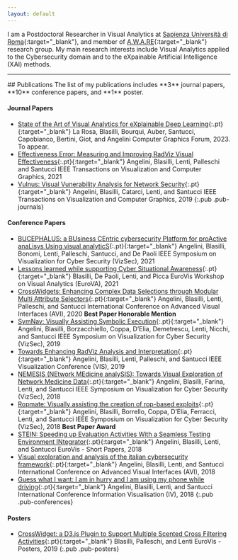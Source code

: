```yaml
---
layout: default
---
```

I am a Postdoctoral Researcher in Visual Analytics at [Sapienza Università di Roma](https://www.uniroma1.it){:target="_blank"}, and member of [A.W.A.RE](http://aware.diag.uniroma1.it){:target="_blank"} research group. My main research interests include Visual Analytics applied to the Cybersecurity domain and to the eXpainable Artificial Intelligence (XAI) methods.

<hr>
## Publications
The list of my publications includes **3** journal papers, **10** conference papers, and **1** poster.

#### Journal Papers
- [State of the Art of Visual Analytics for eXplainable Deep Learning](https://doi.org/){:.pt}{:target="_blank"}
  <span class="pa">La Rosa, Blasilli, Bourqui, Auber, Santucci, Capobianco, Bertini, Giot, and Angelini</span>
  <span class="pv">Computer Graphics Forum, 2023. To appear.</span>
- [Effectiveness Error: Measuring and Improving RadViz Visual Effectiveness](https://doi.org/10.1109/TVCG.2021.3104879){:.pt}{:target="_blank"}
  <span class="pa">Angelini, Blasilli, Lenti, Palleschi and Santucci</span>
  <span class="pv">IEEE Transactions on Visualization and Computer Graphics, 2021</span>
- [Vulnus: Visual Vunerability Analysis for Network Security](https://doi.org/10.1109/TVCG.2018.2865028){:.pt}{:target="_blank"}
  <span class="pa">Angelini, Blasilli, Catarci, Lenti, and Santucci</span>
  <span class="pv">IEEE Transactions on Visualization and Computer Graphics, 2019</span>
{:.pub .pub-journals}

#### Conference Papers
- [BUCEPHALUS: a BUsiness CEntric cybersecurity Platform for proActive anaLisys Using visual analyticS](https://doi.org/10.1109/VizSec53666.2021.00007){:.pt}{:target="_blank"}
  <span class="pa">Angelini, Blasilli, Bonomi, Lenti, Palleschi, Santucci, and De Paoli</span>
  <span class="pv">IEEE Symposium on Visualization for Cyber Security (VizSec), 2021</span>
- [Lessons learned while supporting Cyber Situational Awareness](https://doi.org/10.2312/eurova.20211093){:.pt}{:target="_blank"}
  <span class="pa">Blasilli, De Paoli, Lenti, and Picca</span>
  <span class="pv">EuroVis Workshop on Visual Analytics (EuroVA), 2021</span>
- [CrossWidgets: Enhancing Complex Data Selections through Modular Multi Attribute Selectors](https://doi.org/10.1145/3399715.3399918){:.pt}{:target="_blank"}
  <span class="pa">Angelini, Blasilli, Lenti, Palleschi, and Santucci</span>
  <span class="pv">International Conference on Advanced Visual Interfaces (AVI), 2020</span>
  <b class="paward">Best Paper Honorable Mention</b>
- [SymNav: Visually Assisting Symbolic Execution](https://doi.org/10.1109/VizSec48167.2019.9161524){:.pt}{:target="_blank"}
  <span class="pa">Angelini, Blasilli, Borzacchiello, Coppa, D’Elia, Demetrescu, Lenti, Nicchi, and Santucci</span>
  <span class="pv">IEEE Symposium on Visualization for Cyber Security (VizSec), 2019</span>
- [Towards Enhancing RadViz Analysis and Interpretation](https://doi.org/10.1109/VISUAL.2019.8933775){:.pt}{:target="_blank"}
  <span class="pa">Angelini, Blasilli, Lenti, Palleschi, and Santucci</span>
  <span class="pv">IEEE Visualization Conference (VIS), 2019</span>
- [NEMESIS (NEtwork MEdicine analySIS): Towards Visual Exploration of Network Medicine Data](https://doi.org/10.5220/0007577003220329){:.pt}{:target="_blank"}
  <span class="pa">Angelini, Blasilli, Farina, Lenti, and Santucci</span>
  <span class="pv">IEEE Symposium on Visualization for Cyber Security (VizSec), 2018</span>
- [Ropmate: Visually assisting the creation of rop-based exploits](https://doi.org/10.1109/VIZSEC.2018.8709204){:.pt}{:target="_blank"}
  <span class="pa">Angelini, Blasilli, Borrello, Coppa, D’Elia, Ferracci, Lenti, and Santucci</span>
  <span class="pv">IEEE Symposium on Visualization for Cyber Security (VizSec), 2018</span>
  <b class="paward">Best Paper Award</b>
- [STEIN: Speeding up Evaluation Activities With a Seamless Testing Environment INtegrator](https://diglib.eg.org/handle/10.2312/eurovisshort20181083){:.pt}{:target="_blank"}
  <span class="pa">Angelini, Blasilli, Lenti, and Santucci</span>
  <span class="pv">EuroVis - Short Papers, 2018</span>
- [Visual exploration and analysis of the italian cybersecurity framework](https://doi.org/10.1145/3206505.3206579){:.pt}{:target="_blank"}
  <span class="pa">Angelini, Blasilli, Lenti, and Santucci</span>
  <span class="pv">International Conference on Advanced Visual Interfaces (AVI), 2018</span>
- [Guess what I want: I am in hurry and I am using my phone while driving](https://doi.org/10.1109/iV.2018.00034){:.pt}{:target="_blank"}
  <span class="pa">Angelini, Blasilli, Lenti, and Santucci</span>
  <span class="pv">International Conference Information Visualisation (IV), 2018</span>
{:.pub .pub-conferences}

#### Posters
- [CrossWidget: a D3.js Plugin to Support Multiple Scented Cross Filtering Activities](https://doi.org/10.2312/eurp.20191131){:.pt}{:target="_blank"}
  <span class="pa">Blasilli, Palleschi, and Lenti</span>
  <span class="pv">EuroVis - Posters, 2019</span>
{:.pub .pub-posters}
